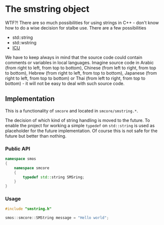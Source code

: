 # The smstring object

WTF?! There are so much possibilities for using strings in C++ - don't know how to do a wise decision for stalbe use. There are a few possibilities

- std::string
- std::wstring
- [ICU][lib_icu]

We have to keep always in mind that the source code could contain comments or variables in local languages. Imagine source code in Arabic (from right to left, from top to bottom), Chinese (from left to right, from top to bottom), Hebrew (from right to left, from top to bottom), Japanese (from right to left, from top to bottom) or Thai (from left to right, from top to bottom) - it will not be easy to deal with such source code.

## Implementation

This is a functionality of `smcore` and located in `smcore/smstring.*`.

The decision of which kind of string handling is moved to the future. To enable the project for working a simple `typedef` on `std::string` is used as placeholder for the future implementation. Of course this is not safe for the future but better than nothing.

### Public API

```c++
namespace smos
{
    namespace smcore
    {
        typedef std::string SMSring;
    }
}
```

### Usage

```c++
#include "smstring.h"

smos::smcore::SMString message = "Hello world";
```

[lib_icu]: https://icu.unicode.org/design/cpp
